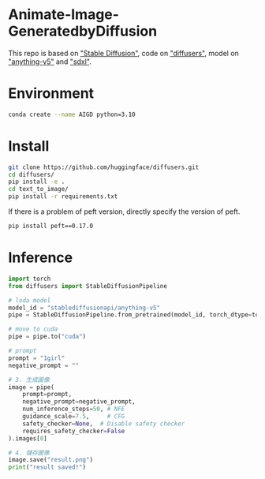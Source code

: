 # Animate-Image-GeneratedbyDiffusion

This repo is based on ["Stable Diffusion"](https://arxiv.org/abs/2112.10752), 
code on ["diffusers"](https://github.com/huggingface/diffusers), 
model on ["anything-v5"](https://huggingface.co/stablediffusionapi/anything-v5) and 
["sdxl"](https://huggingface.co/stabilityai/stable-diffusion-xl-base-1.0).

# Environment
```bash
conda create --name AIGD python=3.10
```

# Install
```bash
git clone https://github.com/huggingface/diffusers.git
cd diffusers/
pip install -e .
cd text_to_image/
pip install -r requirements.txt
```
If there is a problem of peft version, directly specify the version of peft.
```bash
pip install peft==0.17.0
```

# Inference

```python
import torch
from diffusers import StableDiffusionPipeline

# loda model
model_id = "stablediffusionapi/anything-v5"
pipe = StableDiffusionPipeline.from_pretrained(model_id, torch_dtype=torch.float16)

# move to cuda
pipe = pipe.to("cuda")

# prompt
prompt = "1girl"
negative_prompt = ""

# 3. 生成圖像
image = pipe(
    prompt=prompt,
    negative_prompt=negative_prompt,
    num_inference_steps=50, # NFE 
    guidance_scale=7.5,     # CFG
    safety_checker=None,  # Disable safety checker
    requires_safety_checker=False
).images[0]

# 4. 儲存圖像
image.save("result.png")
print("result saved!")
```
